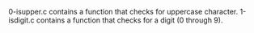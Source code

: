 0-isupper.c contains  a function that checks for uppercase character.
1-isdigit.c contains a function that checks for a digit (0 through 9).

